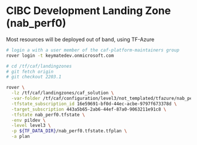 # CIBC Development Landing Zone (nab_perf0)

Most resources will be deployed out of band, using TF-Azure



```bash
# login a with a user member of the caf-platform-maintainers group
rover login -t keymatedev.onmicrosoft.com

# cd /tf/caf/landingzones
# git fetch origin
# git checkout 2203.1

rover \
  -lz /tf/caf/landingzones/caf_solution \
  -var-folder /tf/caf/configuration/level3/not_templated/tfazure/nab_perf0 \
  -tfstate_subscription_id 16e59691-bf0d-44ec-acbe-9797f673378d \
  -target_subscription 443a5b65-2ab6-44ef-87a0-9063211e91c8 \
  -tfstate nab_perf0.tfstate \
  -env pildev \
  -level level3 \
  -p ${TF_DATA_DIR}/nab_perf0.tfstate.tfplan \
  -a plan

```

